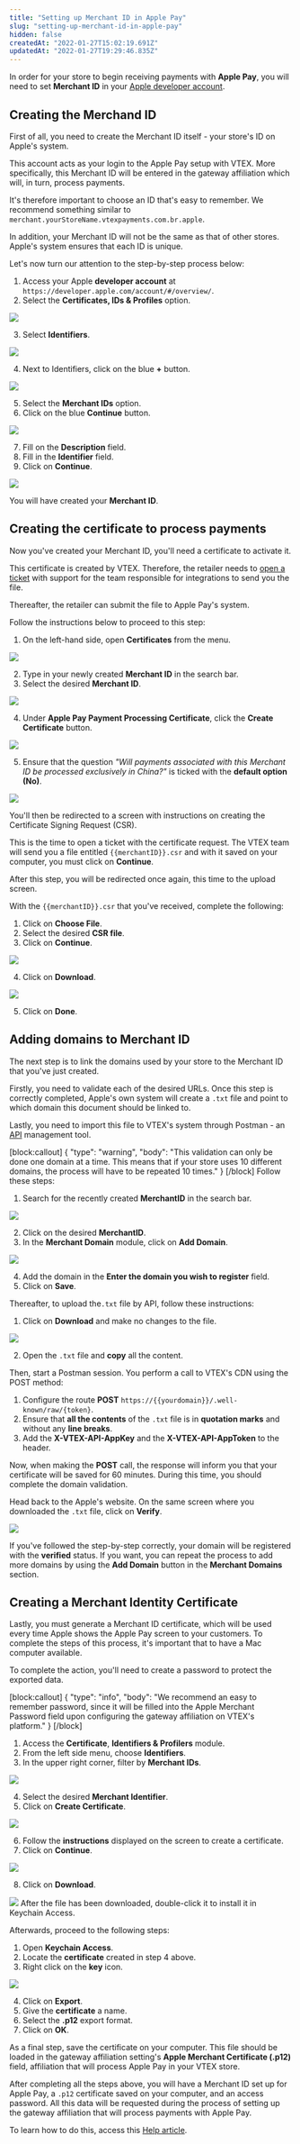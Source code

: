 ```yaml
---
title: "Setting up Merchant ID in Apple Pay"
slug: "setting-up-merchant-id-in-apple-pay"
hidden: false
createdAt: "2022-01-27T15:02:19.691Z"
updatedAt: "2022-01-27T19:29:46.835Z"
---
```

In order for your store to begin receiving payments with **Apple Pay**, you will need to set **Merchant ID** in your [Apple developer account](developer.apple.com).

## Creating the Merchand ID

First of all, you need to create the Merchant ID itself - your store's ID on Apple's system.

This account acts as your login to the Apple Pay setup with VTEX. More specifically, this Merchant ID will be entered in the gateway affiliation which will, in turn, process payments.

It's therefore important to choose an ID that's easy to remember. We recommend something similar to `merchant.yourStoreName.vtexpayments.com.br.apple`.

In addition, your Merchant ID will not be the same as that of other stores. Apple's system ensures that each ID is unique.

Let's now turn our attention to the step-by-step process below:

1. Access your Apple **developer account** at `https://developer.apple.com/account/#/overview/`.
2. Select the **Certificates, IDs & Profiles** option.

![](https://files.readme.io/3cfad12-AP1.png)

3. Select **Identifiers**.

![](https://files.readme.io/fd0ce1d-AP2.png)

4. Next to Identifiers, click on the blue **+** button.

![](https://files.readme.io/2eb156b-AP3.png)

5. Select the **Merchant IDs** option.
6. Click on the blue **Continue** button.

![](https://files.readme.io/d5d7950-AP4.png)

7. Fill on the **Description** field.
8. Fill in the **Identifier** field.
9. Click on **Continue**.

![](https://files.readme.io/fc1ba70-AP5.png)

You will have created your **Merchant ID**.

## Creating the certificate to process payments

Now you've created your Merchant ID, you'll need a certificate to activate it.

This certificate is created by VTEX. Therefore, the retailer needs to [open a ticket](https://help.vtex.com/en/tutorial/open-tickets-to-vtex-support--16yOEqpO32UQYygSmMSSAM) with support for the team responsible for integrations to send you the file.

Thereafter, the retailer can submit the file to Apple Pay's system.

Follow the instructions below to proceed to this step:

1. On the left-hand side, open **Certificates** from the menu.

![](https://files.readme.io/ec990fd-AP6.png)

2. Type in your newly created **Merchant ID** in the search bar.
3. Select the desired **Merchant ID**.

![](https://files.readme.io/245d0ac-AP7.png)

4. Under **Apple Pay Payment Processing Certificate**, click the **Create Certificate** button.

![](https://files.readme.io/331b7cc-AP8.png)

5. Ensure that the question *"Will payments associated with this Merchant ID be processed exclusively in China?"* is ticked with the **default option (No)**.

![](https://files.readme.io/d698a21-AP9.png)

You'll then be redirected to a screen with instructions on creating the Certificate Signing Request (CSR).

This is the time to open a ticket with the certificate request. The VTEX team will send you a file entitled `{{merchantID}}.csr` and with it saved on your computer, you must click on **Continue**.

After this step, you will be redirected once again, this time to the upload screen.

With the `{{merchantID}}.csr` that you've received, complete the following:

1. Click on **Choose File**.
2. Select the desired **CSR file**.
3. Click on **Continue**.

![](https://files.readme.io/caafbd7-AP10.png)

4. Click on **Download**.

![](https://files.readme.io/837b621-AP11.png)

5. Click on **Done**.

## Adding domains to Merchant ID

The next step is to link the domains used by your store to the Merchant ID that you've just created.

Firstly, you need to validate each of the desired URLs. Once this step is correctly completed, Apple's own system will create a `.txt` file and point to which domain this document should be linked to.

Lastly, you need to import this file to VTEX's system through Postman - an [API](https://help.vtex.com/en/tutorial/introduction-to-vtex-apis--3SjAqQ0BeUqu2ge8AiIkmW) management tool.

[block:callout]
{
  "type": "warning",
  "body": "This validation can only be done one domain at a time. This means that if your store uses 10 different domains, the process will have to be repeated 10 times."
}
[/block]
Follow these steps:

1. Search for the recently created **MerchantID** in the search bar.

![](https://files.readme.io/d16da6a-AP12.png)

2. Click on the desired **MerchantID**.
3. In the **Merchant Domain** module, click on **Add Domain**.

![](https://files.readme.io/2d7e546-AP13.png)

4. Add the domain in the **Enter the domain you wish to register** field.
5. Click on **Save**.

Thereafter, to upload the`.txt` file by API, follow these instructions:

1. Click on **Download** and make no changes to the file.

![](https://files.readme.io/aafb5cc-AP14.png)

2. Open the `.txt` file and **copy** all the content.

Then, start a Postman session. You perform a call to VTEX's CDN using the POST method:

1. Configure the route **POST** `https://{{yourdomain}}/.well-known/raw/{token}`.
2. Ensure that **all the contents** of the `.txt` file is in **quotation marks** and without any **line breaks**.
3. Add the **X-VTEX-API-AppKey** and the **X-VTEX-API-AppToken** to the header.

Now, when making the **POST** call, the response will inform you that your certificate will be saved for 60 minutes. During this time, you should complete the domain validation.

Head back to the Apple's website. On the same screen where you downloaded the `.txt` file, click on **Verify**.

![](https://files.readme.io/8d2c64f-AP15.png)

If you've followed the step-by-step correctly, your domain will be registered with the **verified** status. If you want, you can repeat the process to add more domains by using the **Add Domain** button in the **Merchant Domains** section.

## Creating a Merchant Identity Certificate

Lastly, you must generate a Merchant ID certificate, which will be used every time Apple shows the Apple Pay screen to your customers. To complete the steps of this process, it's important that to have a Mac computer available.

To complete the action, you'll need to create a password to protect the exported data.

[block:callout]
{
  "type": "info",
  "body": "We recommend an easy to remember password, since it will be filled into the Apple Merchant Password field upon configuring the gateway affiliation on VTEX's platform."
}
[/block]

1. Access the **Certificate**, **Identifiers & Profilers** module.
2. From the left side menu, choose **Identifiers**.
3. In the upper right corner, filter by **Merchant IDs**.

![](https://files.readme.io/4e48e0c-AP16.png)

4. Select the desired **Merchant Identifier**.
5. Click on **Create Certificate**.

![](https://files.readme.io/4cf8941-AP17.png)

6. Follow the **instructions** displayed on the screen to create a certificate.
7. Click on **Continue**.

![](https://files.readme.io/109d91f-AP18.png)

8. Click on **Download**.

![](https://files.readme.io/e05a913-AP19.png)
After the file has been downloaded, double-click it to install it in Keychain Access.

Afterwards, proceed to the following steps:

1. Open **Keychain Access**.
2. Locate the **certificate** created in step 4 above.
3. Right click on the **key** icon.

![](https://files.readme.io/4a93846-AP20.png)

4. Click on **Export**.
5. Give the **certificate** a name.
6. Select the **.p12** export format.
7. Click on **OK**.

As a final step, save the certificate on your computer. This file should be loaded in the gateway affiliation setting's **Apple Merchant Certificate (.p12)** field, affiliation that will process Apple Pay in your VTEX store.

After completing all the steps above, you will have a Merchant ID set up for Apple Pay, a `.p12` certificate saved on your computer, and an access password. All this data will be requested during the process of setting up the gateway affiliation that will process payments with Apple Pay.

To learn how to do this, access this [Help article](https://help.vtex.com/en/tutorial/setting-up-rede-acquirer-with-erederest).
